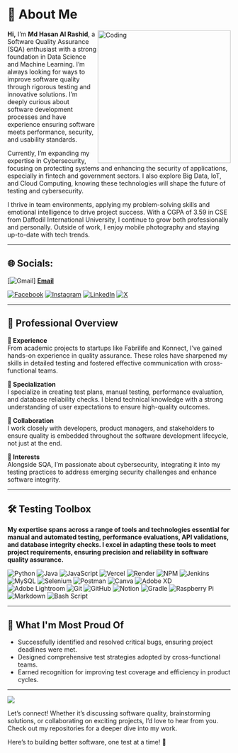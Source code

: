 # 💫 About Me

<img align="right" alt="Coding" width="300" src="https://i.pinimg.com/originals/e4/26/70/e426702edf874b181aced1e2fa5c6cde.gif">

**Hi,** I’m **Md Hasan Al Rashid**, a Software Quality Assurance (SQA) enthusiast with a strong foundation in Data Science and Machine Learning. I’m always looking for ways to improve software quality through rigorous testing and innovative solutions. I’m deeply curious about software development processes and have experience ensuring software meets performance, security, and usability standards.

Currently, I’m expanding my expertise in Cybersecurity, focusing on protecting systems and enhancing the security of applications, especially in fintech and government sectors. I also explore Big Data, IoT, and Cloud Computing, knowing these technologies will shape the future of testing and cybersecurity.

I thrive in team environments, applying my problem-solving skills and emotional intelligence to drive project success. With a CGPA of 3.59 in CSE from Daffodil International University, I continue to grow both professionally and personally. Outside of work, I enjoy mobile photography and staying up-to-date with tech trends.

---

## 🌐 Socials:

[![Gmail](https://img.shields.io/badge/Gmail-D14836?style=for-the-badge&logo=gmail&logoColor=white)] [**Email**](dev.mdhasan@gmail.com)

[![Facebook](https://img.shields.io/badge/Facebook-%231877F2.svg?logo=Facebook&logoColor=white)](https://facebook.com/nirrjhorr) [![Instagram](https://img.shields.io/badge/Instagram-%23E4405F.svg?logo=Instagram&logoColor=white)](https://instagram.com/nirrjhorr) [![LinkedIn](https://img.shields.io/badge/LinkedIn-%230077B5.svg?logo=linkedin&logoColor=white)](https://linkedin.com/in/nirrjhorr) [![X](https://img.shields.io/badge/X-black.svg?logo=X&logoColor=white)](https://x.com/nirrjhorr) 


---

## 🏢 Professional Overview

**💼 Experience**  
From academic projects to startups like Fabrilife and Konnect, I’ve gained hands-on experience in quality assurance. These roles have sharpened my skills in detailed testing and fostered effective communication with cross-functional teams.

**🎯 Specialization**  
I specialize in creating test plans, manual testing, performance evaluation, and database reliability checks. I blend technical knowledge with a strong understanding of user expectations to ensure high-quality outcomes.

**🤝 Collaboration**  
I work closely with developers, product managers, and stakeholders to ensure quality is embedded throughout the software development lifecycle, not just at the end.

**🔐 Interests**  
Alongside SQA, I’m passionate about cybersecurity, integrating it into my testing practices to address emerging security challenges and enhance software integrity.

---

## 🛠️ Testing Toolbox  

**My expertise spans across a range of tools and technologies essential for manual and automated testing, performance evaluations, API validations, and database integrity checks. I excel in adapting these tools to meet project requirements, ensuring precision and reliability in software quality assurance.**

![Python](https://img.shields.io/badge/python-3670A0?style=for-the-badge&logo=python&logoColor=ffdd54) ![Java](https://img.shields.io/badge/java-%23ED8B00.svg?style=for-the-badge&logo=openjdk&logoColor=white) ![JavaScript](https://img.shields.io/badge/javascript-%23323330.svg?style=for-the-badge&logo=javascript&logoColor=%23F7DF1E) ![Vercel](https://img.shields.io/badge/vercel-%23000000.svg?style=for-the-badge&logo=vercel&logoColor=white) ![Render](https://img.shields.io/badge/Render-%46E3B7.svg?style=for-the-badge&logo=render&logoColor=white) ![NPM](https://img.shields.io/badge/NPM-%23CB3837.svg?style=for-the-badge&logo=npm&logoColor=white) ![Jenkins](https://img.shields.io/badge/jenkins-%232C5263.svg?style=for-the-badge&logo=jenkins&logoColor=white) ![MySQL](https://img.shields.io/badge/mysql-4479A1.svg?style=for-the-badge&logo=mysql&logoColor=white) ![Selenium](https://img.shields.io/badge/-selenium-CB02A?style=for-the-badge&logo=selenium&logoColor=white)  ![Postman](https://img.shields.io/badge/Postman-FF6C37?style=for-the-badge&logo=Postman&logoColor=white) ![Canva](https://img.shields.io/badge/Canva-%2300C4CC.svg?style=for-the-badge&logo=Canva&logoColor=white) ![Adobe XD](https://img.shields.io/badge/Adobe%20XD-470137?style=for-the-badge&logo=Adobe%20XD&logoColor=#FF61F6) ![Adobe Lightroom](https://img.shields.io/badge/Adobe%20Lightroom-31A8FF.svg?style=for-the-badge&logo=Adobe%20Lightroom&logoColor=white) ![Git](https://img.shields.io/badge/git-%23F05033.svg?style=for-the-badge&logo=git&logoColor=white) ![GitHub](https://img.shields.io/badge/github-%23121011.svg?style=for-the-badge&logo=github&logoColor=white) ![Notion](https://img.shields.io/badge/Notion-%23000000.svg?style=for-the-badge&logo=notion&logoColor=white) ![Gradle](https://img.shields.io/badge/Gradle-02303A.svg?style=for-the-badge&logo=Gradle&logoColor=white) ![Raspberry Pi](https://img.shields.io/badge/-Raspberry_Pi-C51A4A?style=for-the-badge&logo=Raspberry-Pi) ![Markdown](https://img.shields.io/badge/markdown-%23000000.svg?style=for-the-badge&logo=markdown&logoColor=white) ![Bash Script](https://img.shields.io/badge/bash_script-%23121011.svg?style=for-the-badge&logo=gnu-bash&logoColor=white)

---

## 🔄 What I'm Most Proud Of

- Successfully identified and resolved critical bugs, ensuring project deadlines were met.
- Designed comprehensive test strategies adopted by cross-functional teams.
- Earned recognition for improving test coverage and efficiency in product cycles.

---

[![](https://visitcount.itsvg.in/api?id=nirrjhorr&icon=0&color=0)](https://visitcount.itsvg.in)

Let’s connect! Whether it’s discussing software quality, brainstorming solutions, or collaborating on exciting projects, I’d love to hear from you. Check out my repositories for a deeper dive into my work.

Here’s to building better software, one test at a time! 🌟


